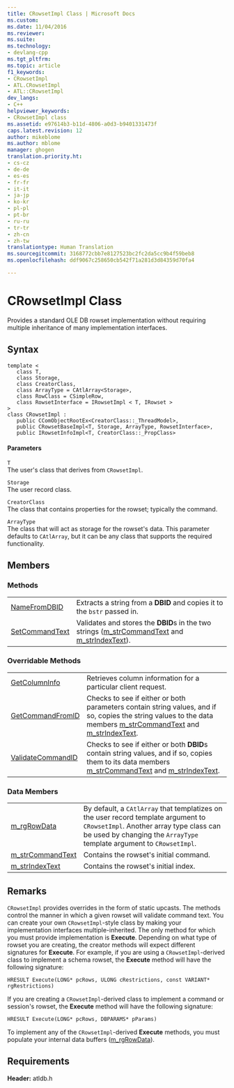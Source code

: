 ```yaml
---
title: CRowsetImpl Class | Microsoft Docs
ms.custom: 
ms.date: 11/04/2016
ms.reviewer: 
ms.suite: 
ms.technology:
- devlang-cpp
ms.tgt_pltfrm: 
ms.topic: article
f1_keywords:
- CRowsetImpl
- ATL.CRowsetImpl
- ATL::CRowsetImpl
dev_langs:
- C++
helpviewer_keywords:
- CRowsetImpl class
ms.assetid: e97614b3-b11d-4806-a0d3-b9401331473f
caps.latest.revision: 12
author: mikeblome
ms.author: mblome
manager: ghogen
translation.priority.ht:
- cs-cz
- de-de
- es-es
- fr-fr
- it-it
- ja-jp
- ko-kr
- pl-pl
- pt-br
- ru-ru
- tr-tr
- zh-cn
- zh-tw
translationtype: Human Translation
ms.sourcegitcommit: 3168772cbb7e8127523bc2fc2da5cc9b4f59beb8
ms.openlocfilehash: ddf9067c258650cb542f71a281d3d84359d70fa4

---
```

# CRowsetImpl Class
Provides a standard OLE DB rowset implementation without requiring multiple inheritance of many implementation interfaces.  
  
## Syntax  
  
```  
template <  
   class T,  
   class Storage,  
   class CreatorClass,  
   class ArrayType = CAtlArray<Storage>,   
   class RowClass = CSimpleRow,   
   class RowsetInterface = IRowsetImpl < T, IRowset >   
>  
class CRowsetImpl :    
   public CComObjectRootEx<CreatorClass::_ThreadModel>,   
   public CRowsetBaseImpl<T, Storage, ArrayType, RowsetInterface>,   
   public IRowsetInfoImpl<T, CreatorClass::_PropClass>  
```  
  
#### Parameters  
 `T`  
 The user's class that derives from `CRowsetImpl`.  
  
 `Storage`  
 The user record class.  
  
 `CreatorClass`  
 The class that contains properties for the rowset; typically the command.  
  
 `ArrayType`  
 The class that will act as storage for the rowset's data. This parameter defaults to `CAtlArray`, but it can be any class that supports the required functionality.  
  
## Members  
  
### Methods  
  
|||  
|-|-|  
|[NameFromDBID](../../data/oledb/crowsetimpl-namefromdbid.md)|Extracts a string from a **DBID** and copies it to the `bstr` passed in.|  
|[SetCommandText](../../data/oledb/crowsetimpl-setcommandtext.md)|Validates and stores the **DBID**s in the two strings ([m_strCommandText](../../data/oledb/crowsetimpl-m-strcommandtext.md) and [m_strIndexText](../../data/oledb/crowsetimpl-m-strindextext.md)).|  
  
### Overridable Methods  
  
|||  
|-|-|  
|[GetColumnInfo](../../data/oledb/crowsetimpl-getcolumninfo.md)|Retrieves column information for a particular client request.|  
|[GetCommandFromID](../../data/oledb/crowsetimpl-getcommandfromid.md)|Checks to see if either or both parameters contain string values, and if so, copies the string values to the data members [m_strCommandText](../../data/oledb/crowsetimpl-m-strcommandtext.md) and [m_strIndexText](../../data/oledb/crowsetimpl-m-strindextext.md).|  
|[ValidateCommandID](../../data/oledb/crowsetimpl-validatecommandid.md)|Checks to see if either or both **DBID**s contain string values, and if so, copies them to its data members [m_strCommandText](../../data/oledb/crowsetimpl-m-strcommandtext.md) and [m_strIndexText](../../data/oledb/crowsetimpl-m-strindextext.md).|  
  
### Data Members  
  
|||  
|-|-|  
|[m_rgRowData](../../data/oledb/crowsetimpl-m-rgrowdata.md)|By default, a `CAtlArray` that templatizes on the user record template argument to `CRowsetImpl`. Another array type class can be used by changing the `ArrayType` template argument to `CRowsetImpl`.|  
|[m_strCommandText](../../data/oledb/crowsetimpl-m-strcommandtext.md)|Contains the rowset's initial command.|  
|[m_strIndexText](../../data/oledb/crowsetimpl-m-strindextext.md)|Contains the rowset's initial index.|  
  
## Remarks  
 `CRowsetImpl` provides overrides in the form of static upcasts. The methods control the manner in which a given rowset will validate command text. You can create your own `CRowsetImpl`-style class by making your implementation interfaces multiple-inherited. The only method for which you must provide implementation is **Execute**. Depending on what type of rowset you are creating, the creator methods will expect different signatures for **Execute**. For example, if you are using a `CRowsetImpl`-derived class to implement a schema rowset, the **Execute** method will have the following signature:  
  
 `HRESULT Execute(LONG* pcRows, ULONG cRestrictions, const VARIANT* rgRestrictions)`  
  
 If you are creating a `CRowsetImpl`-derived class to implement a command or session's rowset, the **Execute** method will have the following signature:  
  
 `HRESULT Execute(LONG* pcRows, DBPARAMS* pParams)`  
  
 To implement any of the `CRowsetImpl`-derived **Execute** methods, you must populate your internal data buffers ([m_rgRowData](../../data/oledb/crowsetimpl-m-rgrowdata.md)).  
  
## Requirements  
 **Header:** atldb.h


<!--HONumber=Jan17_HO2-->


